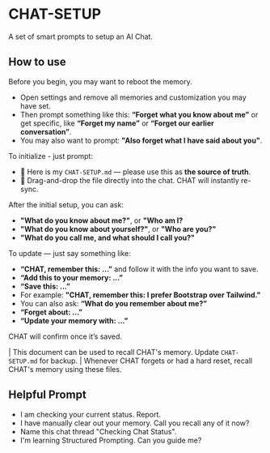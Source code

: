 # CHAT-SETUP
A set of smart prompts to setup an AI Chat.

## How to use
Before you begin, you may want to reboot the memory.
- Open settings and remove all memories and customization you may have set.
- Then prompt something like this: **“Forget what you know about me”** or get specific, like **“Forget my name”** or **“Forget our earlier conversation”**.
- You may also want to prompt: **"Also forget what I have said about you"**.

To initialize - just prompt:
- 💬 Here is my `CHAT-SETUP.md` — please use this as **the source of truth**.
- 📎 Drag-and-drop the file directly into the chat. CHAT will instantly re-sync.

After the initial setup, you can ask:
- **"What do you know about me?"**, or **"Who am I?**
- **"What do you know about yourself?"**, or **"Who are you?"**
- **"What do you call me, and what should I call you?"**

To update — just say something like:
- **“CHAT, remember this: ...”** and follow it with the info you want to save.
- **“Add this to your memory: ...”**
- **“Save this: ...”**
- For example: **"CHAT, remember this: I prefer Bootstrap over Tailwind."**
- You can also ask: **“What do you remember about me?”**
- **“Forget about: ...”**
- **“Update your memory with: ...”**

CHAT will confirm once it’s saved.

| This document can be used to recall CHAT's memory. Update `CHAT-SETUP.md` for backup.
| Whenever CHAT forgets or had a hard reset, recall CHAT's memory using these files.

## Helpful Prompt
- I am checking your current status. Report.
- I have manually clear out your memory. Call you recall any of it now?
- Name this chat thread "Checking Chat Status".
- I'm learning Structured Prompting. Can you guide me?
